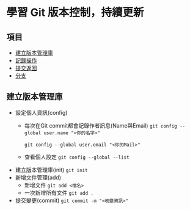# 學習 Git 版本控制，持續更新
## 項目
- [建立版本管理庫](#建立版本管理庫)
- [記錄操作](#記錄操作)
- [提交返回](#提交返回)
- [分支](#分支)
## 建立版本管理庫
* 設定個人資訊(config)
    * 每次在Git commit都會記錄作者訊息(Name與Email)
        `git config --global user.name "<你的名字>"`

        `git config --global user.email "<你的Mail>"`
    * 查看個人設定
        `git config --global --list`
* 建立版本管理庫(init)
    `git init`
* 新增文件管理(add)
    * 新增文件
        `git add <檔名>`
    * 一次新增所有文件
        `git add .`
* 提交變更(commit)
    `git commit -m "<改變資訊>"`
##